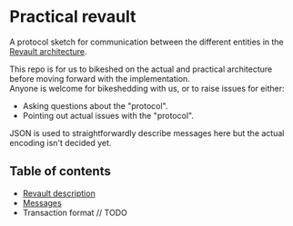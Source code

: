 # Practical revault

A protocol sketch for communication between the different entities in the [Revault
architecture](revault.pdf).


This repo is for us to bikeshed on the actual and practical architecture before
moving forward with the implementation.  
Anyone is welcome for bikeshedding with us, or to raise issues for either:
- Asking questions about the "protocol".
- Pointing out actual issues with the "protocol".


JSON is used to straightforwardly describe messages here but the actual encoding
isn't decided yet.



## Table of contents

- [Revault description](revault.pdf)
- [Messages](messages.md)
- Transaction format // TODO
